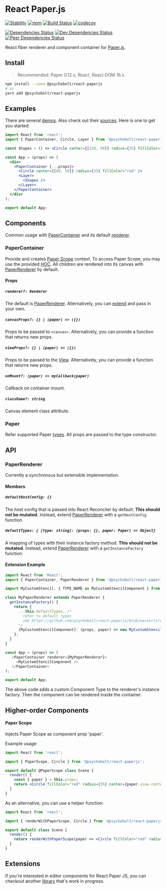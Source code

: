 # React Paper.js

[![Stability](https://img.shields.io/badge/Stability-Experimental-Orange.svg)](https://nodejs.org/api/documentation.html#documentation_stability_index)
[![npm](https://img.shields.io/npm/v/@psychobolt/react-paperjs.svg)](https://www.npmjs.com/package/@psychobolt/react-paperjs)
[![Build Status](https://travis-ci.org/psychobolt/react-paperjs.svg?branch=master)](https://travis-ci.org/psychobolt/react-paperjs)
[![codecov](https://codecov.io/gh/psychobolt/react-paperjs/branch/master/graph/badge.svg)](https://codecov.io/gh/psychobolt/react-paperjs)

[![Dependencies Status](https://david-dm.org/psychobolt/react-paperjs.svg)](https://david-dm.org/psychobolt/react-paperjs)
[![Dev Dependencies Status](https://david-dm.org/psychobolt/react-paperjs/dev-status.svg)](https://david-dm.org/psychobolt/react-paperjs?type=dev)
[![Peer Dependencies Status](https://david-dm.org/psychobolt/react-paperjs/peer-status.svg)](https://david-dm.org/psychobolt/react-paperjs?type=peer)

React fiber renderer and component container for [Paper.js](http://paperjs.org/).

## Install

> Recommended: Paper 0.12.x, React, React DOM 16.x.

```sh
npm install --save @psychobolt/react-paperjs
# or
yarn add @psychobolt/react-paperjs
```

## Examples

There are several [demos](https://psychobolt.github.io/react-paperjs). Also check out their [sources](https://github.com/psychobolt/react-paperjs/blob/master/stories). Here is one to get you started:

```jsx
import React from 'react';
import { PaperContainer, Circle, Layer } from '@psychobolt/react-paperjs'

const Shapes = () => <Circle center={[120, 50]} radius={35} fillColor="#00FF00" />;

const App = (props) => (
  <div>
    <PaperContainer {...props}>
      <Circle center={[80, 50]} radius={35} fillColor="red" />
      <Layer>
        <Shapes />
      </Layer>
    </PaperContainer>
  </div>
);

export default App;
```

## Components

Common usage with [PaperContainer](#papercontainer) and its default [renderer](#paperrenderer).

### PaperContainer

Provide and creates [Paper Scope](http://paperjs.org/reference/paperscope/) context. To access Paper Scope, you may use the provided [HOC](#paper-scope). All children are rendered into its canvas with [PaperRenderer](#paperrenderer) by default.

#### Props

##### `renderer?: Renderer`

The default is [PaperRenderer](#paperrenderer). Alternatively, you can [extend](#extension-example) and pass in your own.

##### `canvasProps?: {} | (paper) => ({})`

Props to be passed to ```<canvas>```. Alternatively, you can provide a function that returns new props.

##### `viewProps?: {} | (paper) => ({})`

Props to be passed to the [View](http://paperjs.org/reference/view/). Alternatively, you can provide a function that returns new props.

##### `onMount?: (paper) => myCallback(paper)`

Callback on container mount.

##### `className?: string`

Canvas element class attribute.

### Paper

Refer supported Paper [types](https://github.com/psychobolt/react-paperjs/blob/master/src/Paper.types.js). All props are passed to the type constructor.

## API

### PaperRenderer

Currently a synchronous but extensible implementation.

#### Members

##### `defaultHostConfig: {}`

The host config that is passed into React Reconciler by default. __This should not be mutated.__ Instead, extend [PaperRenderer](#paperrenderer) with a ```getHostConfig``` function.

##### `defaultTypes: { [type: string]: (props: {}, paper: Paper) => Object}`

A mapping of types with their instance factory method. __This should not be mutated.__ Instead, extend [PaperRenderer](#paperrenderer) with a ```getInstanceFactory``` function.

#### Extension Example

```js
import React from 'React';
import { PaperContainer, PaperRenderer } from '@psychobolt/react-paperjs'

import MyCustomStencil, { TYPE_NAME as MyCustomStencilComponent } from './MyCustomStencil';

class MyPaperRenderer extends PaperRenderer {
  getInstanceFactory() {
    return { 
      ...this.defaultTypes, /* 
        refer to default types
        see https://github.com/psychobolt/react-paperjs/blob/master/src/Paper.types.js#L42 
      */
      [MyCustomStencilComponent]: (props, paper) => new MyCustomStencil(props),
    };
  }
}

const App = (props) => (
   <PaperContainer renderer={MyPaperRenderer}>
     <MyCustomStencilComponent />
   </PaperContainer>
);

export default App;
```

The above code adds a custom Component Type to the renderer's instance factory. Then the component can be rendered inside the container.

## Higher-order Components

#### Paper Scope

Injects Paper Scope as component prop 'paper'.

Example usage:
```jsx
import React from 'react';

import { PaperScope, Circle } from '@psychobolt/react-paperjs';

export default @PaperScope class Scene {
  render() {
    const { paper } = this.props;
    return <Circle fillColor="red" radius={35} center={paper.view.center} />;
  }
}
```

As an alternative, you can use a helper function:
```jsx
import React from 'react';

import { renderWithPaperScope, Circle } from '@psychobolt/react-paperjs';

export default class Scene {
  render() {
    return renderWithPaperScope(paper => <Circle fillColor="red" radius={35} center={paper.view.center} />);
  }
}
```

## Extensions

If you're interested in editor components for React Paper JS, you can checkout another [library](https://www.npmjs.com/package/@psychobolt/react-paperjs-editor) that's work in progress.
